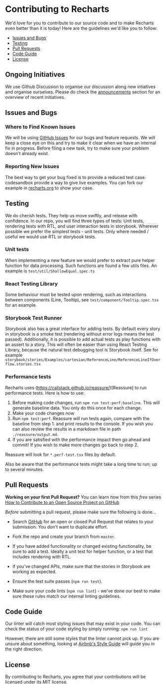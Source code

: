 # Contributing to Recharts

We'd love for you to contribute to our source code and to make Recharts even better than it is today! Here are the guidelines we'd like you to follow:

- [Issues and Bugs](#issues)
- [Testing](#testing)
- [Pull Requests](#pr)
- [Code Guide](#code)
- [License](#license)

## Ongoing Initiatives

We use Github Discussion to organise our discussion along new intiatives and organise ourselves. Please do check the [announcements](https://github.com/recharts/recharts/discussions/categories/announcements) section for an overview of recent initiatives.

## <a name="issues"></a>Issues and Bugs

### Where to Find Known Issues

We will be using [GitHub Issues](https://github.com/recharts/recharts/issues) for our bugs and feature requests. We will keep a close eye on this and try to make it clear when we have an internal fix in progress. Before filing a new task, try to make sure your problem doesn't already exist.

### Reporting New Issues

The best way to get your bug fixed is to provide a reduced test case. codesandbox provide a way to give live examples. You can fork our example in [recharts.org](http://recharts.org/) to show your case.

## <a name="testing"></a>Testing

We do cherish tests. They help us move swiftly, and release with confidence.
In our repo, you will find three types of tests: Unit tests, rendering tests with RTL, and user interaction tests in storybook.
Wherever possible we prefer the simplest tests - unit tests. Only where needed / useful we would use RTL or storybook tests.

### Unit tests

When implementing a new feature we would prefer to extract pure helper function for data processing. Such functions are found a few utils files. An example is `test/util/ShallowEqual.spec.ts`

### React Testing Library

Some behaviour must be tested upon rendering, such as interactions between components (Line, Tooltip), see `test/component/Tooltip.spec.tsx` for an example.

### Storybook Test Runner

Storybook also has a great interface for adding tests. By default every story in storybook is a smoke test (rendering without error logs means the test passed). Additionally, it is possible to add actual tests as play functions with an assert to a story. This will often be easier than using React Testing Library, because the natural test debugging tool is Storybook itself. See for example `storybook/stories/Examples/cartesian/ReferenceLine/ReferenceLineIfOverflow.stories.tsx`

### Performance tests

Recharts uses (https://callstack.github.io/reassure/)[Reassure] to run performance tests. Here is how to use:

1. Before making code changes, run `npm run test:perf:baseline`. This will generate baseline data. You only do this once for each change.
2. Make your code changes now
3. Run `npm test:perf`. Reassure will run tests again, compare with the baseline from step 1. and print results to the console. If you wish you can also review the results in a markdown file in path `./reassure/output.md`.
4. If you are satisfied with the performance impact then go ahead and commit! If you wish to make more changes go back to step 2.

Reassure will look for `*.perf-test.tsx` files by default.

Also be aware that the performance tests might take a long time to run; up to several minutes.

## <a name="pr"></a>Pull Requests

**Working on your first Pull Request?** You can learn how from this _free_ series [How to Contribute to an Open Source Project on GitHub](https://app.egghead.io/playlists/how-to-contribute-to-an-open-source-project-on-github)

_Before_ submitting a pull request, please make sure the following is done…

- Search [GitHub](https://github.com/recharts/recharts/pulls) for an open or closed Pull Request that relates to your submission. You don't want to duplicate effort.

- Fork the repo and create your branch from `master`.
- If you have added functionality or changed existing functionality, be sure to add a test. Ideally a unit test for helper function, or a test that includes rendering with RTL.
- If you've changed APIs, make sure that the stories in Storybook are working as expected.
- Ensure the test suite passes (`npm run test`).
- Make sure your code lints (`npm run lint`) - we've done our best to make sure these rules match our internal linting guidelines.

## <a name="code"></a>Code Guide

Our linter will catch most styling issues that may exist in your code.
You can check the status of your code styling by simply running: `npm run lint`

However, there are still some styles that the linter cannot pick up. If you are unsure about something, looking at [Airbnb's Style Guide](https://github.com/airbnb/javascript) will guide you in the right direction.

## <a name="license"></a>License

By contributing to Recharts, you agree that your contributions will be licensed under its MIT license.

